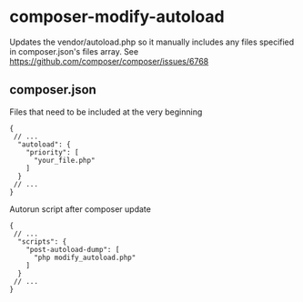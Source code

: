# composer-modify-autoload

Updates the vendor/autoload.php so it manually includes any files specified in composer.json's files array.
See https://github.com/composer/composer/issues/6768

## composer.json

Files that need to be included at the very beginning
```
{
 // ... 
  "autoload": {
    "priority": [
      "your_file.php"
    ]
  }
 // ...
}
```

Autorun script after composer update
```
{
 // ... 
  "scripts": {
    "post-autoload-dump": [
      "php modify_autoload.php"
    ]
  }
 // ...
}
```
